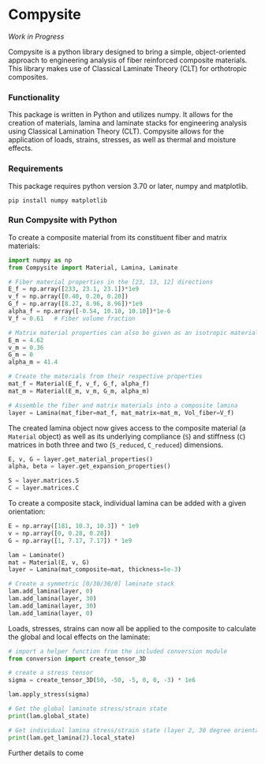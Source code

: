 # Compysite

<i> Work in Progress </i>

Compysite is a python library designed to bring a simple, object-oriented approach to engineering analysis of fiber reinforced composite materials.  This library makes use of Classical Laminate Theory (CLT) for orthotropic composites. 

### Functionality

This package is written in Python and utilizes numpy. It allows for the creation of materials, lamina and laminate stacks for engineering analysis using Classical Lamination Theory (CLT).  Compysite allows for the application of loads, strains, stresses, as well as thermal and moisture effects. 

### Requirements

This package requires python version 3.70 or later, numpy and matplotlib.  
```
pip install numpy matplotlib
```

### Run Compysite with Python



To create a composite material from its constituent fiber and matrix materials:
```python
import numpy as np
from Compysite import Material, Lamina, Laminate

# Fiber material properties in the [23, 13, 12] directions
E_f = np.array([233, 23.1, 23.1])*1e9
v_f = np.array([0.40, 0.20, 0.20])
G_f = np.array([8.27, 8.96, 8.96])*1e9
alpha_f = np.array([-0.54, 10.10, 10.10])*1e-6
V_f = 0.61   # Fiber volume fraction

# Matrix material properties can also be given as an isotropic material
E_m = 4.62
v_m = 0.36
G_m = 0
alpha_m = 41.4

# Create the materials from their respective properties
mat_f = Material(E_f, v_f, G_f, alpha_f)
mat_m = Material(E_m, v_m, G_m, alpha_m)

# Assemble the fiber and matrix materials into a composite lamina
layer = Lamina(mat_fiber=mat_f, mat_matrix=mat_m, Vol_fiber=V_f)
```

The created lamina object now gives access to the composite material (a ```Material``` object) as well as its underlying compliance (```S```) and stiffness (```C```) matrices in both three and two (```S_reduced```, ```C_reduced```) dimensions.

```python
E, v, G = layer.get_material_properties()
alpha, beta = layer.get_expansion_properties()

S = layer.matrices.S
C = layer.matrices.C
```

To create a composite stack, individual lamina can be added with a given orientation:
```python
E = np.array([181, 10.3, 10.3]) * 1e9
v = np.array([0, 0.28, 0.28])
G = np.array([1, 7.17, 7.17]) * 1e9

lam = Laminate()
mat = Material(E, v, G)
layer = Lamina(mat_composite=mat, thickness=5e-3)

# Create a symmetric [0/30/30/0] laminate stack
lam.add_lamina(layer, 0)
lam.add_lamina(layer, 30)
lam.add_lamina(layer, 30)
lam.add_lamina(layer, 0)
```

Loads, stresses, strains can now all be applied to the composite to calculate the global and local effects on the laminate:

```python
# import a helper function from the included conversion module
from conversion import create_tensor_3D

# create a stress tensor
sigma = create_tensor_3D(50, -50, -5, 0, 0, -3) * 1e6

lam.apply_stress(sigma)

# Get the global laminate stress/strain state
print(lam.global_state)

# Get individual lamina stress/strain state (layer 2, 30 degree orientation here)
print(lam.get_lamina(2).local_state)
```

Further details to come
